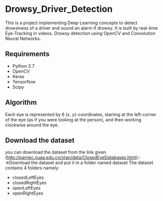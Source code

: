 # Drowsy_Driver_Detection
This is a project implementing Deep Learning concepts to detect drowsiness of a driver and sound an alarm if drowsy. It is built by real-time Eye-Tracking in videos.
Drowsy detection using OpenCV and Convolution Neural Networks.

## Requirements
*  Python 2.7
*  OpenCV
*  Keras
*  Tensorflow
*  Scipy

## Algorithm

Each eye is represented by 6 (x, y)-coordinates, starting at the left-corner of the eye (as if you were looking at the person), and then working clockwise around the eye.

## Download the dataset
you can download the dataset from the link given (http://parnec.nuaa.edu.cn/xtan/data/ClosedEyeDatabases.html)::
=>Download the dataset and put it in a folder named dataset
The dataset contains 4 folders namely:

* closedLeftEyes
* closedRightEyes
* openLeftEyes
* openRightEyes
